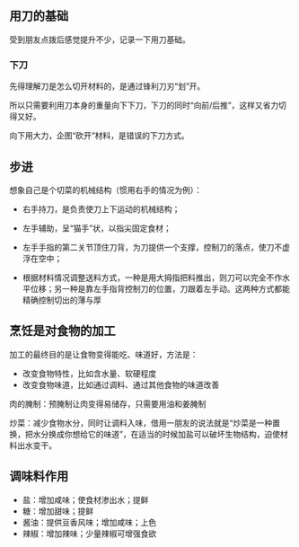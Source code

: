 

## 用刀的基础

受到朋友点拨后感觉提升不少，记录一下用刀基础。

### 下刀

先得理解刀是怎么切开材料的，是通过锋利刀刃“划”开。

所以只需要利用刀本身的重量向下下刀，下刀的同时“向前/后推”，这样又省力切得又好。

向下用大力，企图“砍开”材料，是错误的下刀方式。

## 步进

想象自己是个切菜的机械结构（惯用右手的情况为例）：

* 右手持刀，是负责使刀上下运动的机械结构；
* 左手辅助，呈“猫手”状，以指尖固定食材；
* 左手手指的第二关节顶住刀背，为刀提供一个支撑，控制刀的落点，使刀不虚浮在空中；

* 根据材料情况调整送料方式，一种是用大拇指把料推出，则刀可以完全不作水平位移；另一种是靠左手指背控制刀的位置，刀跟着左手动。这两种方式都能精确控制切出的薄与厚



## 烹饪是对食物的加工

加工的最终目的是让食物变得能吃、味道好，方法是：

* 改变食物特性，比如含水量、软硬程度
* 改变食物味道，比如通过调料、通过其他食物的味道改善

肉的腌制：预腌制让肉变得易储存，只需要用油和姜腌制

炒菜：减少食物水分，同时让调料入味，借用一朋友的说法就是“炒菜是一种置换，把水分换成你想给它的味道”，在适当的时候加盐可以破坏生物结构，迫使材料出水变干。



## 调味料作用

* 盐：增加咸味；使食材渗出水；提鲜
* 糖：增加甜味；提鲜
* 酱油：提供豆香风味；增加咸味；上色
* 辣椒：增加辣味；少量辣椒可增强食欲


